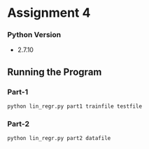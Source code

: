 # Assignment 4

### Python Version

* 2.7.10

## Running the Program

### Part-1

```
python lin_regr.py part1 trainfile testfile
```

### Part-2

```
python lin_regr.py part2 datafile
```
